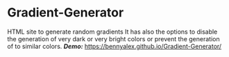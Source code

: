 # Gradient-Generator
HTML site to generate random gradients
It has also the options to disable the generation of very dark or very bright colors or prevent the generation of to similar colors.
***Demo:*** https://bennyalex.github.io/Gradient-Generator/
